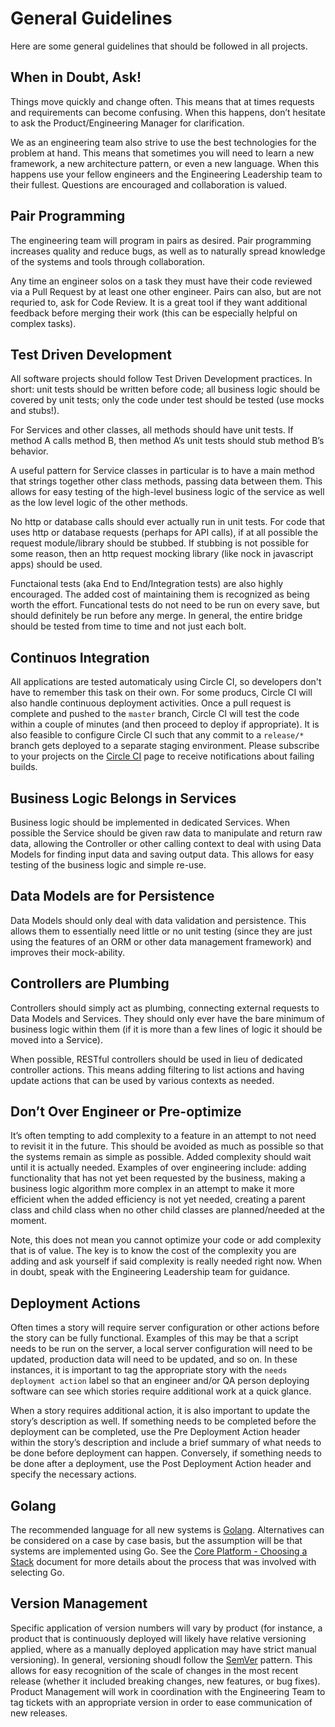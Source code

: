 # General Guidelines
Here are some general guidelines that should be followed in all projects.

## When in Doubt, Ask!
Things move quickly and change often. This means that at times requests and requirements can become confusing. When this happens, don’t hesitate to ask the Product/Engineering Manager for clarification.

We as an engineering team also strive to use the best technologies for the problem at hand. This means that sometimes you will need to learn a new framework, a new architecture pattern, or even a new language. When this happens use your fellow engineers and the Engineering Leadership team to their fullest. Questions are encouraged and collaboration is valued.

## Pair Programming
The engineering team will program in pairs as desired. Pair programming increases quality and reduce bugs, as well as to naturally spread knowledge of the systems and tools through collaboration.

Any time an engineer solos on a task they must have their code reviewed via a Pull Request by at least one other engineer. Pairs can also, but are not requried to, ask for Code Review. It is a great tool if they want additional feedback before merging their work (this can be especially helpful on complex tasks).

## Test Driven Development
All software projects should follow Test Driven Development practices. In short: unit tests should be written before code; all business logic should be covered by unit tests; only the code under test should be tested (use mocks and stubs!).

For Services and other classes, all methods should have unit tests. If method A calls method B, then method A’s unit tests should stub method B’s behavior.

A useful pattern for Service classes in particular is to have a main method that strings together other class methods, passing data between them. This allows for easy testing of the high-level business logic of the service as well as the low level logic of the other methods.

No http or database calls should ever actually run in unit tests. For code that uses http or database requests (perhaps for API calls), if at all possible the request module/library should be stubbed. If stubbing is not possible for some reason, then an http request mocking library (like nock in javascript apps) should be used.

Functaional tests (aka End to End/Integration tests) are also highly encouraged. The added cost of maintaining them is recognized as being worth the effort. Funcational tests do not need to be run on every save, but should definitely be run before any merge. In general, the entire bridge should be tested from time to time and not just each bolt.

## Continuos Integration
All applications are tested automaticaly using Circle CI, so developers don't have to remember this task on their own. For some producs, Circle CI will also handle continuous deployment activities. Once a pull request is complete and pushed to the `master` branch, Circle CI will test the code within a couple of minutes (and then proceed to deploy if appropriate). It is also feasible to configure Circle CI such that any commit to a `release/*` branch gets deployed to a separate staging environment. Please subscribe to your projects on the [Circle CI](https://circleci.com/) page to receive notifications about failing builds.

## Business Logic Belongs in Services
Business logic should be implemented in dedicated Services. When possible the Service should be given raw data to manipulate and return raw data, allowing the Controller or other calling context to deal with using Data Models for finding input data and saving output data. This allows for easy testing of the business logic and simple re-use.

## Data Models are for Persistence
Data Models should only deal with data validation and persistence. This allows them to essentially need little or no unit testing (since they are just using the features of an ORM or other data management framework) and improves their mock-ability.

## Controllers are Plumbing
Controllers should simply act as plumbing, connecting external requests to Data Models and Services. They should only ever have the bare minimum of business logic within them (if it is more than a few lines of logic it should be moved into a Service). 

When possible, RESTful controllers should be used in lieu of dedicated controller actions. This means adding filtering to list actions and having update actions that can be used by various contexts as needed.

## Don’t Over Engineer or Pre-optimize
It’s often tempting to add complexity to a feature in an attempt to not need to revisit it in the future. This should be avoided as much as possible so that the systems remain as simple as possible. Added complexity should wait until it is actually needed. Examples of over engineering include: adding functionality that has not yet been requested by the business, making a business logic algorithm more complex in an attempt to make it more efficient when the added efficiency is not yet needed, creating a parent class and child class when no other child classes are planned/needed at the moment.

Note, this does not mean you cannot optimize your code or add complexity that is of value. The key is to know the cost of the complexity you are adding and ask yourself if said complexity is really needed right now. When in doubt, speak with the Engineering Leadership team for guidance.

## Deployment Actions
Often times a story will require server configuration or other actions before the story can be fully functional. Examples of this may be that a script needs to be run on the server, a local server configuration will need to be updated, production data will need to be updated, and so on. In these instances, it is important to tag the appropriate story with the `needs deployment action` label so that an engineer and/or QA person deploying software can see which stories require additional work at a quick glance.

When a story requires additional action, it is also important to update the story’s description as well. If something needs to be completed before the deployment can be completed, use the Pre Deployment Action header within the story’s description and include a brief summary of what needs to be done before deployment can happen. Conversely, if something needs to be done after a deployment, use the Post Deployment Action header and specify the necessary actions.

## Golang
The recommended language for all new systems is [Golang](https://golang.org/). Alternatives can be considered on a case by case basis, but the assumption will be that systems are implemented using Go. See the [Core Platform - Choosing a Stack](https://docs.google.com/document/d/1C1bhLA8yYqx34RpyzoSfvC6d-aQzk29i0hwftBqMlNs/edit?usp=sharing) document for more details about the process that was involved with selecting Go.

## Version Management
Specific application of version numbers will vary by product (for instance, a product that is continuously deployed will likely have relative versioning applied, where as a manually deployed application may have strict manual versioning). In general, versioning shoudl follow the [SemVer](https://semver.org/) pattern. This allows for easy recognition of the scale of changes in the most recent release (whether it included breaking changes, new features, or bug fixes). Product Management will work in coordination with the Engineering Team to tag tickets with an appropriate version in order to ease communication of new releases.